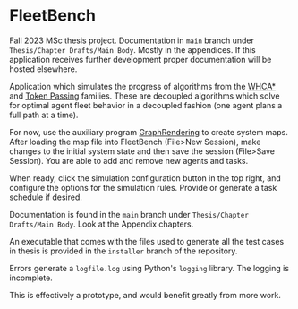 # FleetBench

Fall 2023 MSc thesis project. Documentation in `main` branch under `Thesis/Chapter Drafts/Main Body`. Mostly in the appendices. If this application receives further development proper documentation will be hosted elsewhere.

Application which simulates the progress of algorithms from the [WHCA*](https://www.davidsilver.uk/wp-content/uploads/2020/03/coop-path-AIIDE.pdf) and [Token Passing](https://arxiv.org/abs/1705.10868) families. These are decoupled algorithms which solve for optimal agent fleet behavior in a decoupled fashion (one agent plans a full path at a time).

For now, use the auxiliary program [GraphRendering](https://github.com/TWCCarlson/GraphRendering) to create system maps. After loading the map file into FleetBench (File>New Session), make changes to the initial system state and then save the session (File>Save Session). You are able to add and remove new agents and tasks.

When ready, click the simulation configuration button in the top right, and configure the options for the simulation rules. Provide or generate a task schedule if desired.

Documentation is found in the `main` branch under `Thesis/Chapter Drafts/Main Body`. Look at the Appendix chapters.

An executable that comes with the files used to generate all the test cases in thesis is provided in the `installer` branch of the repository.

Errors generate a `logfile.log` using Python's `logging` library. The logging is incomplete.

This is effectively a prototype, and would benefit greatly from more work.
